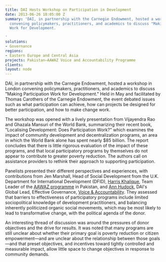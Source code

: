```yaml
---
title: DAI Hosts Workshop on Participation in Development
date: 2013-06-26 18:05:00 Z
summary: 'DAI, in partnership with the Carnegie Endowment, hosted a workshop in London
  convening policymakers, practitioners, and academics to discuss "Making Participation
  Work for Development.

'
solutions:
- Governance
regions:
- Eastern Europe and Central Asia
projects: Pakistan—AAWAZ Voice and Accountability Programme
clients: 
layout: node
---
```


DAI, in partnership with the Carnegie Endowment, hosted a workshop in London convening policymakers, practitioners, and academics to discuss "Making Participation Work for Development." Held in May and facilitated by Thomas Carothers of the Carnegie Endowment, the event debated issues such as what participation can achieve, how can projects be designed for better participation, and how to make change work.

The workshop was opened with a lively presentation from Vijayendra Rao and Ghazala Mansuri of the World Bank, summarizing their recent book, "Localising Development: Does Participation Work?" which examines the impact of community development and decentralization programs, an area in which the World Bank alone has spent nearly $85 billion. The report concludes that there is little rigorous evaluation of the impact of these programs, and that local participatory programs by themselves do not appear to contribute to greater poverty reduction. The authors call on assistance providers to rethink their approach to supporting participation.

Panelists presented their different perspectives and experiences, with contributions from Jen Marshall, Head of Social Development from the U.K. Department for International Development (DFID), [Harris Khalique][1], Team Leader of the [AAWAZ programme][2] in Pakistan, and [Ann Hudock][3], DAI's Global Lead, Effective Governance, [Voice & Accountability][4]. They assessed that barriers to effectiveness of participatory programs include limited sociopolitical knowledge of development practitioners, and balancing inherently politicized organic social movements, which may be most likely to lead to transformative change, with the political agenda of the donor.

An interesting thread of discussion was around the pressures of donor objectives and the drive for results. It was noted that many programs are still unclear about whether their primary goal is poverty reduction or citizen empowerment—and are unclear about the relationship between those goals—and that preset objectives, and incentives toward tightly controlled and measurable impact, allow little space to change objectives in response to community demands.

[1]: /who-we-are/our-team/harris-khalique
[2]: /our-work/projects/pakistan-aawaz-voice-and-accountability-programme
[3]: /who-we-are/our-team/ann-hudock
[4]: /our-work/solutions/governance/voice-and-accountability
